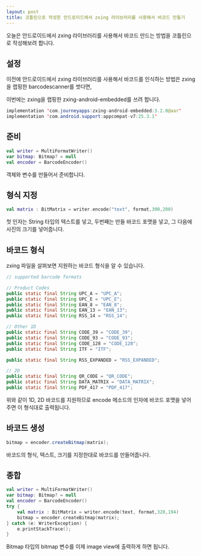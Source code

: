 ```yaml
---
layout: post
title: 코틀린으로 작성한 안드로이드에서 zxing 라이브러리를 사용해서 바코드 만들기
---
```


오늘은 안드로이드에서 zxing 라이브러리를 사용해서 바코드 만드는 방법을 코틀린으로 작성해보려 합니다.

## 설정

이전에 안드로이드에서 zxing 라이브러리를 사용해서 바코드를 인식하는 방법은 zxing을 랩핑한 barcodescanner를 썻다면,

이번에는 zxing을 랩핑한 zxing-android-embedded를 쓰려 합니다.

```java
implementation 'com.journeyapps:zxing-android-embedded:3.2.0@aar'
implementation 'com.android.support:appcompat-v7:25.3.1'
```

## 준비

```kotlin
val writer = MultiFormatWriter()
var bitmap: Bitmap? = null
val encoder = BarcodeEncoder()
```

객체와 변수를 만들어서 준비합니다.

## 형식 지정

```kotlin
val matrix : BitMatrix = writer.encode("text", format,300,200)
```

첫 인자는 String 타입의 텍스트를 넣고, 두번째는 만들 바코드 포맷을 넣고, 그 다음에 사진의 크기를 넣어줍니다.

## 바코드 형식

zxing 파일을 살펴보면 지원하는 바코드 형식을 알 수 있습니다.

```java
// supported barcode formats

// Product Codes
public static final String UPC_A = "UPC_A";
public static final String UPC_E = "UPC_E";
public static final String EAN_8 = "EAN_8";
public static final String EAN_13 = "EAN_13";
public static final String RSS_14 = "RSS_14";

// Other 1D
public static final String CODE_39 = "CODE_39";
public static final String CODE_93 = "CODE_93";
public static final String CODE_128 = "CODE_128";
public static final String ITF = "ITF";

public static final String RSS_EXPANDED = "RSS_EXPANDED";

// 2D
public static final String QR_CODE = "QR_CODE";
public static final String DATA_MATRIX = "DATA_MATRIX";
public static final String PDF_417 = "PDF_417";
```

위와 같이 1D, 2D 바코드를 지원하므로 encode 메소드의 인자에 바코드 포맷을 넣어주면 이 형식대로 출력됩니다.

## 바코드 생성

```java
bitmap = encoder.createBitmap(matrix);
```

바코드의 형식, 텍스트, 크기를 지정한대로 바코드를 만들어줍니다.

## 종합

```kotlin
val writer = MultiFormatWriter()
var bitmap: Bitmap? = null
val encoder = BarcodeEncoder()
try {
    val matrix : BitMatrix = writer.encode(text, format,328,194)
    bitmap = encoder.createBitmap(matrix);
} catch (e: WriterException) {
    e.printStackTrace();
}
```

Bitmap 타입의 bitmap 변수를 이제 image view에 출력하게 하면 됩니다.
